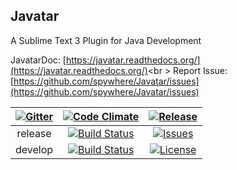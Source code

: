 ## Javatar
A Sublime Text 3 Plugin for Java Development

JavatarDoc: [https://javatar.readthedocs.org/](https://javatar.readthedocs.org/)<br \>
Report Issue: [https://github.com/spywhere/Javatar/issues](https://github.com/spywhere/Javatar/issues)

[![Gitter](https://badges.gitter.im/Join%20Chat.svg)](https://gitter.im/spywhere/Javatar?utm_source=badge&utm_medium=badge&utm_campaign=pr-badge&utm_content=badge)|[![Code Climate](https://img.shields.io/codeclimate/github/spywhere/Javatar.svg?style=flat)](https://codeclimate.com/github/spywhere/Javatar)|[![Release](https://img.shields.io/github/release/spywhere/Javatar.svg?style=flat)](https://github.com/spywhere/Javatar/releases)
:---:|:---:|:---:
release|[![Build Status](https://img.shields.io/travis/spywhere/Javatar/master.svg?style=flat)](https://travis-ci.org/spywhere/Javatar)|[![Issues](https://img.shields.io/github/issues/spywhere/Javatar.svg?style=flat)](https://github.com/spywhere/Javatar/issues)
develop|[![Build Status](https://img.shields.io/travis/spywhere/Javatar/develop.svg?style=flat)](https://travis-ci.org/spywhere/Javatar)|[![License](http://img.shields.io/badge/license-MIT-brightgreen.svg?style=flat)](https://github.com/spywhere/Javatar/blob/master/LICENSE)
